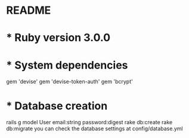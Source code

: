 # README


# * Ruby version 3.0.0

# * System dependencies
  gem 'devise'
  gem 'devise-token-auth'
  gem 'bcrypt' 


# * Database creation
  rails g model User email:string password:digest 
  rake db:create 
  rake db:migrate
  you can check the database settings at config/database.yml
